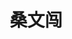 ---
title: 桑文闯
graduate_time: 2023
position: 硕士
photo: "/url_test/alumnus/sangwenchuang/photo.jpg"
place: 7
career: 之江实验室
---